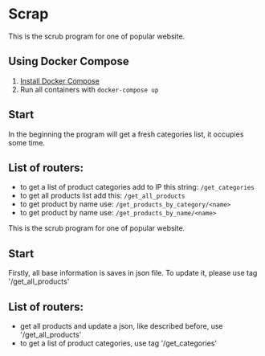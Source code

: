 # Scrap

This is the scrub program for one of popular website.

## Using Docker Compose

1. [Install Docker Compose](https://docs.docker.com/compose/install/)
1. Run all containers with `docker-compose up`

## Start
In the beginning the program will get a fresh categories list, it occupies some time.

## List of routers:

- to get a list of product categories add to IP this string: `/get_categories`
- to get all products list add this: `/get_all_products`
- to get product by name use: `/get_products_by_category/<name>`
- to get product by name use: `/get_products_by_name/<name>`

This is the scrub program for one of popular website.


## Start
Firstly, all base information is saves in json file. To update it, please use tag '/get_all_products'

## List of routers:

- get all products and update a json, like described before, use '/get_all_products'
- to get a list of product categories, use tag '/get_categories'





